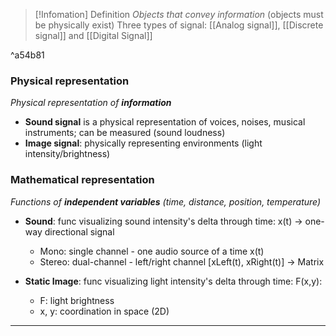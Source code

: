 
>[!Infomation] Definition
>*Objects that convey information* (objects must be physically exist)
>Three types of signal: [[Analog signal]], [[Discrete signal]] and [[Digital Signal]]

^a54b81

### Physical representation
*Physical representation of **information***
- **Sound signal** is a physical representation of voices, noises, musical instruments; can be measured (sound loudness) 
- **Image signal**: physically representing environments (light intensity/brightness)

### Mathematical representation
*Functions of **independent variables** (time, distance, position, temperature)*
- **Sound**: func visualizing sound intensity's delta through time: x(t) -> one-way directional signal
	- Mono: single channel - one audio source of a time x(t)
	- Stereo: dual-channel - left/right channel \[xLeft(t), xRight(t)] -> Matrix

- **Static Image**: func visualizing light intensity's delta through time: F(x,y):
	- F: light brightness
	- x, y: coordination in space (2D)
--- 
